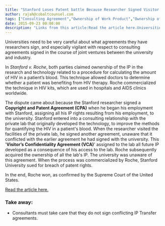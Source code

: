 ```yaml
---
title: "Stanford Loses Patent battle Because Researcher Signed Visitor’s Confidentiality Agreement When Visiting a Private Lab"
author: rajah@cobaltcounsel.com
tags: ["Consulting Agreement","Ownership of Work Product","Ownership of Intellectual Property","Human Resources","Rajah"]
date: 2015-09-23 00:00:00
description: "Links from this article:Read the article here.Universities need to be very careful about what agreements they have researchers sign, and es..."
---
```




Universities need to be very careful about what agreements they have researchers sign, and especially vigilant with respect to consulting agreements signed in the course of joint ventures between the university and industry.

In *Stanford v. Roche*, both parties claimed ownership of the IP in the research and technology related to a procedure for calculating the amount of HIV in a patient’s blood. This technique allowed doctors to determine whether a patient was benefiting from HIV therapy. Roche commercialized the technique in HIV kits, which are used in hospitals and AIDS clinics worldwide. 

The dispute came about because the Stanford researcher signed a **Copyright and Patent Agreement (CPA)** when he began his employment with Stanford, assigning all his IP rights resulting from his employment, to the university. Stanford entered into a consulting relationship with the private lab that originally developed the technology, to improve the methods for quantifying the HIV in a patient's blood. When the researcher visited the facilities of the private lab, he signed another agreement, unaware that it conflicted with the earlier agreement he had signed with the university. This '**Visitor’s Confidentiality Agreement (VCA)**' assigned to the lab all future IP developed as a consequence of his access to the lab. Roche subsequently acquired the ownership of all the lab's IP. The university was unaware of this agreement. When the process was commercialized by Roche, Stanford University sued for breach of patent rights.

In the end, Roche won, as confirmed by the Supreme Court of the United States.

[Read the article here.](http://www.ipwatchdog.com/2011/06/06/supreme-court-affirms-cafc-in-stanford-v-roche-on-bayh-dole/id=17594/)

### Take away:
- Consultants must take care that they do not sign conflicting IP Transfer agreements.
